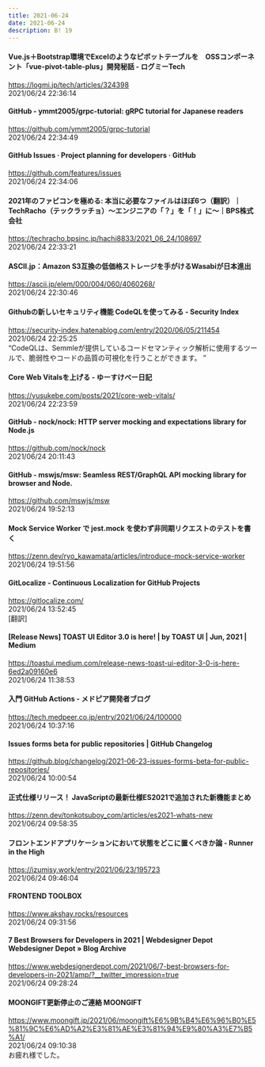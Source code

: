 ```yaml
---
title: 2021-06-24
date: 2021-06-24
description: B! 19
---
```


#### Vue.js＋Bootstrap環境でExcelのようなピボットテーブルを　OSSコンポーネント「vue-pivot-table-plus」開発秘話 - ログミーTech
https://logmi.jp/tech/articles/324398<br>
2021/06/24 22:36:14<br>


#### GitHub - ymmt2005/grpc-tutorial: gRPC tutorial for Japanese readers
https://github.com/ymmt2005/grpc-tutorial<br>
2021/06/24 22:34:49<br>


#### GitHub Issues · Project planning for developers · GitHub
https://github.com/features/issues<br>
2021/06/24 22:34:06<br>


#### 2021年のファビコンを極める: 本当に必要なファイルはほぼ6つ（翻訳）｜TechRacho（テックラッチョ）〜エンジニアの「？」を「！」に〜｜BPS株式会社
https://techracho.bpsinc.jp/hachi8833/2021_06_24/108697<br>
2021/06/24 22:33:21<br>


#### ASCII.jp：Amazon S3互換の低価格ストレージを手がけるWasabiが日本進出
https://ascii.jp/elem/000/004/060/4060268/<br>
2021/06/24 22:30:46<br>


#### Githubの新しいセキュリティ機能 CodeQLを使ってみる - Security Index
https://security-index.hatenablog.com/entry/2020/06/05/211454<br>
2021/06/24 22:25:25<br>
“CodeQLは、Semmleが提供しているコードセマンティック解析に使用するツールで、脆弱性やコードの品質の可視化を行うことができます。 ”


#### Core Web Vitalsを上げる - ゆーすけべー日記
https://yusukebe.com/posts/2021/core-web-vitals/<br>
2021/06/24 22:23:59<br>


#### GitHub - nock/nock: HTTP server mocking and expectations library for Node.js
https://github.com/nock/nock<br>
2021/06/24 20:11:43<br>


#### GitHub - mswjs/msw: Seamless REST/GraphQL API mocking library for browser and Node.
https://github.com/mswjs/msw<br>
2021/06/24 19:52:13<br>


#### Mock Service Worker で jest.mock を使わず非同期リクエストのテストを書く
https://zenn.dev/ryo_kawamata/articles/introduce-mock-service-worker<br>
2021/06/24 19:51:56<br>


#### GitLocalize - Continuous Localization for GitHub Projects
https://gitlocalize.com/<br>
2021/06/24 13:52:45<br>
[翻訳]


#### [Release News] TOAST UI Editor 3.0 is here! | by TOAST UI | Jun, 2021 | Medium
https://toastui.medium.com/release-news-toast-ui-editor-3-0-is-here-6ed2a09160e6<br>
2021/06/24 11:38:53<br>


#### 入門 GitHub Actions - メドピア開発者ブログ
https://tech.medpeer.co.jp/entry/2021/06/24/100000<br>
2021/06/24 10:37:16<br>


#### Issues forms beta for public repositories | GitHub Changelog
https://github.blog/changelog/2021-06-23-issues-forms-beta-for-public-repositories/<br>
2021/06/24 10:00:54<br>


#### 正式仕様リリース！ JavaScriptの最新仕様ES2021で追加された新機能まとめ
https://zenn.dev/tonkotsuboy_com/articles/es2021-whats-new<br>
2021/06/24 09:58:35<br>


#### フロントエンドアプリケーションにおいて状態をどこに置くべきか論 - Runner in the High
https://izumisy.work/entry/2021/06/23/195723<br>
2021/06/24 09:46:04<br>


#### FRONTEND TOOLBOX
https://www.akshay.rocks/resources<br>
2021/06/24 09:31:56<br>


####  7 Best Browsers for Developers in 2021 | Webdesigner Depot Webdesigner Depot » Blog Archive
https://www.webdesignerdepot.com/2021/06/7-best-browsers-for-developers-in-2021/amp/?__twitter_impression=true<br>
2021/06/24 09:28:24<br>


#### MOONGIFT更新停止のご連絡 MOONGIFT
https://www.moongift.jp/2021/06/moongift%E6%9B%B4%E6%96%B0%E5%81%9C%E6%AD%A2%E3%81%AE%E3%81%94%E9%80%A3%E7%B5%A1/<br>
2021/06/24 09:10:38<br>
お疲れ様でした。


